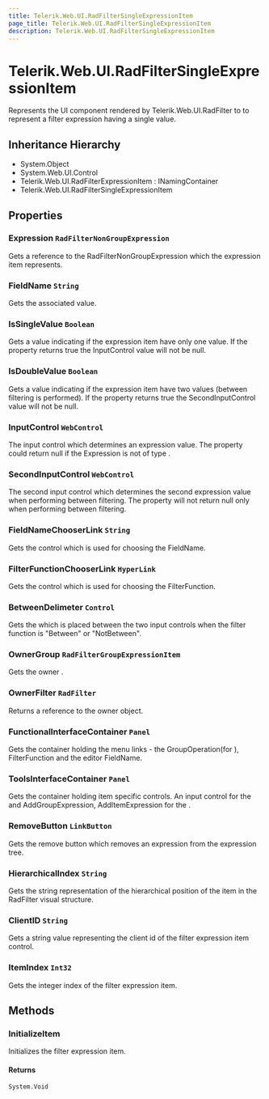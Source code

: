 ```yaml
---
title: Telerik.Web.UI.RadFilterSingleExpressionItem
page_title: Telerik.Web.UI.RadFilterSingleExpressionItem
description: Telerik.Web.UI.RadFilterSingleExpressionItem
---
```


# Telerik.Web.UI.RadFilterSingleExpressionItem

Represents the UI component rendered by Telerik.Web.UI.RadFilter to to represent 
            a filter expression having a single value.

## Inheritance Hierarchy

* System.Object
* System.Web.UI.Control
* Telerik.Web.UI.RadFilterExpressionItem : INamingContainer
* Telerik.Web.UI.RadFilterSingleExpressionItem

## Properties

###  Expression `RadFilterNonGroupExpression`

Gets a reference to the RadFilterNonGroupExpression which the expression item represents.

###  FieldName `String`

Gets the associated  value.

###  IsSingleValue `Boolean`

Gets a value indicating if the expression item have only one value.
            If the property returns true the InputControl value will not be null.

###  IsDoubleValue `Boolean`

Gets a value indicating if the expression item have two values (between filtering is performed).
            If the property returns true the SecondInputControl value will not be null.

###  InputControl `WebControl`

The input control which determines an expression value. The property could return null
            if the Expression is not of type .

###  SecondInputControl `WebControl`

The second input control which determines the second expression value when performing between filtering.
            The property will not return null only when performing between filtering.

###  FieldNameChooserLink `String`

Gets the  control which is used for choosing the FieldName.

###  FilterFunctionChooserLink `HyperLink`

Gets the  control which is used for choosing the FilterFunction.

###  BetweenDelimeter `Control`

Gets the  which is placed between the two input controls
            when the filter function is "Between" or "NotBetween".

###  OwnerGroup `RadFilterGroupExpressionItem`

Gets the owner .

###  OwnerFilter `RadFilter`

Returns a reference to the owner  object.

###  FunctionalInterfaceContainer `Panel`

Gets the container holding the menu links - the GroupOperation(for ),
            FilterFunction and the editor FieldName.

###  ToolsInterfaceContainer `Panel`

Gets the container holding item specific controls. An input control for the 
            and AddGroupExpression, AddItemExpression for the .

###  RemoveButton `LinkButton`

Gets the  remove button which removes an expression from the  expression tree.

###  HierarchicalIndex `String`

Gets the string representation of the hierarchical position of the item in the RadFilter visual structure.

###  ClientID `String`

Gets a string value representing the client id of the filter expression item control.

###  ItemIndex `Int32`

Gets the integer index of the filter expression item.

## Methods

###  InitializeItem

Initializes the filter expression item.

#### Returns

`System.Void` 

